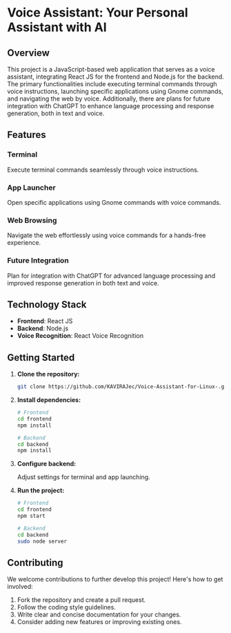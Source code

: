 # Voice Assistant: Your Personal Assistant with AI

## Overview

This project is a JavaScript-based web application that serves as a voice assistant, integrating React JS for the frontend and Node.js for the backend. The primary functionalities include executing terminal commands through voice instructions, launching specific applications using Gnome commands, and navigating the web by voice. Additionally, there are plans for future integration with ChatGPT to enhance language processing and response generation, both in text and voice.

## Features

### Terminal

Execute terminal commands seamlessly through voice instructions.

### App Launcher

Open specific applications using Gnome commands with voice commands.

### Web Browsing

Navigate the web effortlessly using voice commands for a hands-free experience.

### Future Integration

Plan for integration with ChatGPT for advanced language processing and improved response generation in both text and voice.

## Technology Stack

- **Frontend**: React JS
- **Backend**: Node.js
- **Voice Recognition**: React Voice Recognition

## Getting Started

1. **Clone the repository:**

    ```bash
    git clone https://github.com/KAVIRAJec/Voice-Assistant-for-Linux-.git
    ```

2. **Install dependencies:**

    ```bash
    # Frontend
    cd frontend
    npm install

    # Backend
    cd backend
    npm install
    ```

3. **Configure backend:**

    Adjust settings for terminal and app launching.

4. **Run the project:**

    ```bash
    # Frontend
    cd frontend
    npm start

    # Backend
    cd backend
    sudo node server
    ```

## Contributing

We welcome contributions to further develop this project! Here's how to get involved:

1. Fork the repository and create a pull request.
2. Follow the coding style guidelines.
3. Write clear and concise documentation for your changes.
4. Consider adding new features or improving existing ones.
